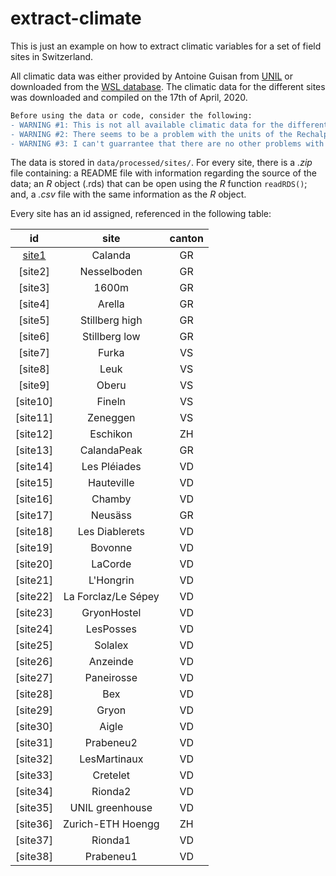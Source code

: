 # extract-climate
This is just an example on how to extract climatic variables for a set of field sites in Switzerland.

All climatic data was either provided by Antoine Guisan from [UNIL](https://www.unil.ch/dee/en/home/menuinst/people/group-leaders/prof-antoine-guisan.html) or downloaded from the [WSL database](http://chelsa-climate.org/). The climatic data for the different sites was downloaded and compiled on the 17th of April, 2020.

```diff
Before using the data or code, consider the following:
- WARNING #1: This is not all available climatic data for the different sites, only that data that was easily accessible. Additional climatic data can be found for the different sites, and you can contact me for support on how to obtain it. </div>
- WARNING #2: There seems to be a problem with the units of the Rechalp data for the years 2011--2015 (i.e. the origin of such problems is the data, not the code to extract it). I am currently in contact with Antoine Guisan's group to try to figure out how to correct it.
- WARNING #3: I can't guarrantee that there are no other problems with the data; therefore, make sure you double-check your results and report any additional problems.  
```
The data is stored in `data/processed/sites/`. For every site, there is a *.zip* file containing: a README file with information regarding the source of the data; an *R* object (.rds) that can be open using the *R* function `readRDS()`; and, a *.csv* file with the same information as the *R* object.

Every site has an id assigned, referenced in the following table:

| id | site | canton |
| :---: | :---: | :---: |
| [site1](data/processed/sites/site1) | Calanda | GR |
| [site2] | Nesselboden | GR |
| [site3] | 1600m | GR |
| [site4] | Arella | GR |
| [site5] | Stillberg high | GR |
| [site6] | Stillberg low | GR |
| [site7] | Furka | VS |
| [site8] | Leuk | VS |
| [site9] | Oberu | VS |
| [site10] | Fineln | VS |
| [site11] | Zeneggen | VS |
| [site12] | Eschikon | ZH |
| [site13] | CalandaPeak | GR |
| [site14] | Les Pléiades | VD |
| [site15] | Hauteville | VD |
| [site16] | Chamby | VD |
| [site17] | Neusäss | GR |
| [site18] | Les Diablerets | VD |
| [site19] | Bovonne | VD |
| [site20] | LaCorde | VD |
| [site21] | L'Hongrin | VD |
| [site22] | La Forclaz/Le Sépey | VD |
| [site23] | GryonHostel | VD |
| [site24] | LesPosses | VD |
| [site25] | Solalex | VD |
| [site26] | Anzeinde | VD |
| [site27] | Paneirosse | VD |
| [site28] | Bex | VD |
| [site29] | Gryon | VD |
| [site30] | Aigle | VD |
| [site31] | Prabeneu2 | VD |
| [site32] | LesMartinaux | VD |
| [site33] | Cretelet | VD |
| [site34] | Rionda2 | VD |
| [site35] | UNIL greenhouse | VD |
| [site36] | Zurich-ETH Hoengg | ZH |
| [site37] | Rionda1 | VD |
| [site38] | Prabeneu1 | VD |
